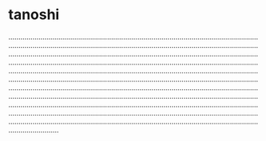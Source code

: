 # tanoshi

.............................................................................................................................................................................................................................................................................................................................................................................................................................................................................................................................................................................................................................................................................................................................................................................................................................................................................................................................................................................................................................................................................................................................................................................................................................................................................................................................................................................................................................................